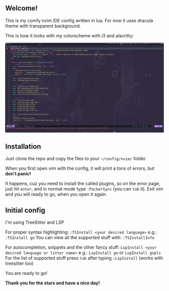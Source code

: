 ## Welcome!

This is my comfy nvim IDE config written in lua. For now it uses dracula theme with transparent background.

This is how it looks with my colorscheme with i3 and alacritty:

![screenshot](https://github.com/dovahkiin0424/nvim-lua-dots/blob/main/screenshot.png?raw=true)

## Installation

Just clone the repo and copy the files to your `~/config/nvim/` folder.

When you first open vim with the config, it will print a tons of errors, but **don't panic!**

It happens, cuz you need to install the called plugins, so on the error page, just hit `enter`, and in normal mode type `:PackerSync` (you can `tab` it).
Exit vim and you will ready to go, when you open it again.

## Initial config

I'm using TreeSitter and LSP

For proper syntax highlighting: `:TSInstall <your desired language>` e.g.: `:TSInstall go`
You can view all the supported stuff with: `:TSInstallInfo`

For autocompletion, snippets and the other fancy stuff: `LspInstall <your desired language or linter name>` e.g.: `LspInstall go` or `LspInstall gopls`
For the list of supported stuff press `tab` after typing `:LspInstall` (works with treesitter too)

You are ready to go!

**Thank you for the stars and have a nice day!**
